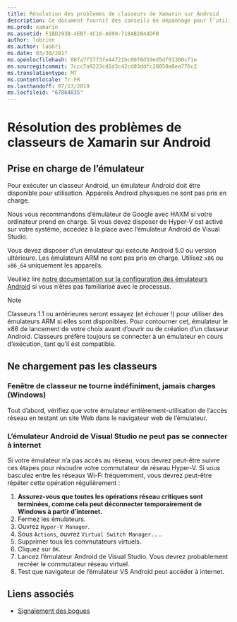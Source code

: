 ```yaml
---
title: Résolution des problèmes de classeurs de Xamarin sur Android
description: Ce document fournit des conseils de dépannage pour l’utilisation des classeurs de Xamarin sur Android. Il aborde la prise en charge de l’émulateur, les classeurs qui ne se chargement pas et les autres rubriques.
ms.prod: xamarin
ms.assetid: F1BD293B-4EB7-4C18-A699-718AB2844DFB
author: lobrien
ms.author: laobri
ms.date: 03/30/2017
ms.openlocfilehash: 08fa7f57f3fe44721bc00f0d59ed5df93300cf1e
ms.sourcegitcommit: 7ccc7a9223cd1d3c42cd03ddfc28050a8ea776c2
ms.translationtype: MT
ms.contentlocale: fr-FR
ms.lasthandoff: 07/13/2019
ms.locfileid: "67864035"
---
```

# <a name="troubleshooting-xamarin-workbooks-on-android"></a>Résolution des problèmes de classeurs de Xamarin sur Android

## <a name="emulator-support"></a>Prise en charge de l’émulateur

Pour exécuter un classeur Android, un émulateur Android doit être disponible pour utilisation. Appareils Android physiques ne sont pas pris en charge.

Nous vous recommandons d’émulateur de Google avec HAXM si votre ordinateur prend en charge.
Si vous devez disposer de Hyper-V est activé sur votre système, accédez à la place avec l’émulateur Android de Visual Studio.

Vous devez disposer d’un émulateur qui exécute Android 5.0 ou version ultérieure. Les émulateurs ARM ne sont pas pris en charge. Utilisez `x86` ou `x86_64` uniquement les appareils.

Veuillez lire [notre documentation sur la configuration des émulateurs Android][android-emu] si vous n’êtes pas familiarisé avec le processus.

> [!NOTE]
> Classeurs 1.1 ou antérieures seront essayez (et échouer !) pour utiliser des émulateurs ARM si elles sont disponibles. Pour contourner cet, émulateur le x86 de lancement de votre choix avant d’ouvrir ou de création d’un classeur Android. Classeurs préfère toujours se connecter à un émulateur en cours d’exécution, tant qu’il est compatible.

## <a name="workbooks-wont-load"></a>Ne chargement pas les classeurs

### <a name="workbook-window-spins-forever-never-loads-windows"></a>Fenêtre de classeur ne tourne indéfiniment, jamais charges (Windows)

Tout d’abord, vérifiez que votre émulateur entièrement-utilisation de l’accès réseau en testant un site Web dans le navigateur web de l’émulateur.

### <a name="visual-studio-android-emulator-cannot-connect-to-the-internet"></a>L’émulateur Android de Visual Studio ne peut pas se connecter à internet

Si votre émulateur n’a pas accès au réseau, vous devrez peut-être suivre ces étapes pour résoudre votre commutateur de réseau Hyper-V. Si vous basculez entre les réseaux Wi-Fi fréquemment, vous devrez peut-être répéter cette opération régulièrement :

1. **Assurez-vous que toutes les opérations réseau critiques sont terminées, comme cela peut déconnecter temporairement de Windows à partir d’internet.**
1. Fermez les émulateurs.
1. Ouvrez `Hyper-V Manager`.
1. Sous `Actions`, ouvrez `Virtual Switch Manager...`.
1. Supprimer tous les commutateurs virtuels.
1. Cliquez sur `OK`.
1. Lancez l’émulateur Android de Visual Studio. Vous devrez probablement recréer le commutateur réseau virtuel.
1. Test que navigateur de l’émulateur VS Android peut accéder à internet.

[android-emu]: https://developer.xamarin.com/guides/android/deployment,_testing,_and_metrics/debug-on-emulator/


## <a name="related-links"></a>Liens associés

- [Signalement des bogues](~/tools/workbooks/install.md#reporting-bugs)
